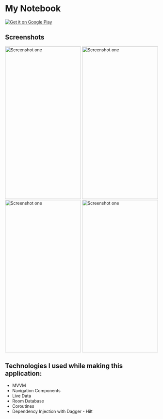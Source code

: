 # My Notebook

<a href='https://play.google.com/store/apps/details?id=com.dogactnrvrdi.notesapp&pcampaignid=pcampaignidMKT-Other-global-all-co-prtnr-py-PartBadge-Mar2515-1' target="blank">
  <img alt='Get it on Google Play' src='https://play.google.com/intl/en_us/badges/static/images/badges/en_badge_web_generic.png'/>
</a>

## Screenshots
  <img alt='Screenshot one' src='https://github.com/DogacTanriverdi/NotesApp-Files/blob/master/English/google_play_store_english_screenshot_one.jpg' width="250" height="500"/> <img alt='Screenshot one' src='https://github.com/DogacTanriverdi/NotesApp-Files/blob/master/English/google_play_store_english_screenshot_two.jpg' width="250" height="500"/> <img alt='Screenshot one' src='https://github.com/DogacTanriverdi/NotesApp-Files/blob/master/English/google_play_store_english_screenshot_three.jpg' width="250" height="500"/> <img alt='Screenshot one' src='https://github.com/DogacTanriverdi/NotesApp-Files/blob/master/English/google_play_store_english_screenshot_four.jpg' width="250" height="500"/>

## Technologies I used while making this application:
- MVVM
- Navigation Components
- Live Data
- Room Database
- Coroutines
- Dependency Injection with Dagger - Hilt

